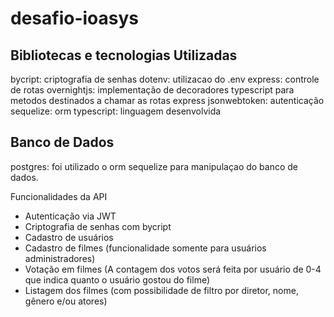 # desafio-ioasys

## Bibliotecas e tecnologias Utilizadas
bycript: criptografia de senhas
dotenv: utilizacao do .env
express: controle de rotas
overnightjs: implementação de decoradores typescript para metodos destinados a chamar as rotas express
jsonwebtoken: autenticação
sequelize: orm
typescript: linguagem desenvolvida

## Banco de Dados
postgres: foi utilizado o orm sequelize para manipulaçao do banco de dados.

Funcionalidades da API
- Autenticação via JWT
- Criptografia de senhas com bycript
- Cadastro de usuários
- Cadastro de filmes (funcionalidade somente para usuários administradores)
- Votação em filmes (A contagem dos votos será feita por usuário de 0-4 que indica quanto o usuário gostou do filme)
- Listagem dos filmes (com possibilidade de filtro por diretor, nome, gênero e/ou atores)

